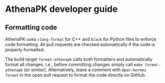 # AthenaPK developer guide

## Formatting code

AthenaPK uses `clang-format` for C++ and `black` for Python files to enforce code formatting.
All pull requests are checked automatically if the code is properly formatted.

The build target `format-athenapk` calls both formatters and automatically format all changes, i.e., before committing changes simply call `make format-athenapk` (or similar).
Alternatively, leave a comment with `@par-hermes format` in the open pull request to format the code directly on GitHub.
